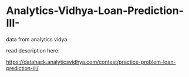 # Analytics-Vidhya-Loan-Prediction-III-
data from analytics vidya

read description here:

https://datahack.analyticsvidhya.com/contest/practice-problem-loan-prediction-iii/
